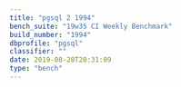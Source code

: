 ```yaml
---
title: "pgsql 2 1994"
bench_suite: "19w35 CI Weekly Benchmark"
build_number: "1994"
dbprofile: "pgsql"
classifier: ""
date: 2019-08-28T20:31:09
type: "bench"
---
```

